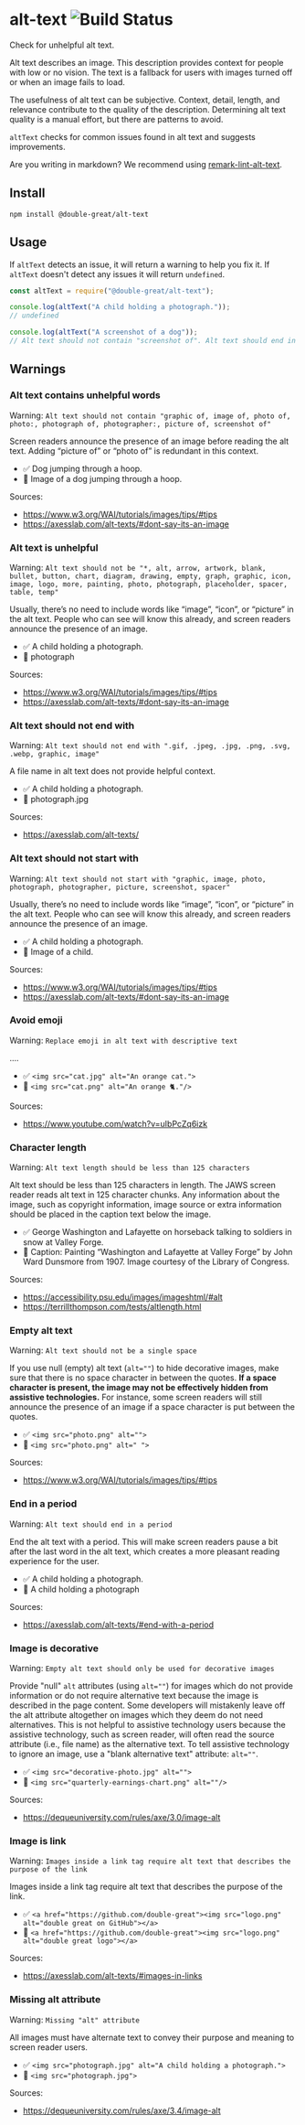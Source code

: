 # alt-text ![Build Status](https://github.com/double-great/alt-text/workflows/Test/badge.svg)

Check for unhelpful alt text.

Alt text describes an image. This description provides context for people with low or no vision. The text is a fallback for users with images turned off or when an image fails to load.

The usefulness of alt text can be subjective. Context, detail, length, and relevance contribute to the quality of the description. Determining alt text quality is a manual effort, but there are patterns to avoid.

`altText` checks for common issues found in alt text and suggests improvements.

Are you writing in markdown? We recommend using [remark-lint-alt-text](https://github.com/double-great/remark-lint-alt-text).

## Install

```
npm install @double-great/alt-text
```

## Usage

If `altText` detects an issue, it will return a warning to help you fix it. If `altText` doesn't detect any issues it will return `undefined`.

```js
const altText = require("@double-great/alt-text");

console.log(altText("A child holding a photograph."));
// undefined

console.log(altText("A screenshot of a dog"));
// Alt text should not contain "screenshot of". Alt text should end in a period.
```

## Warnings

<!-- this section is generated on commit !-->

### Alt text contains unhelpful words

Warning: `Alt text should not contain "graphic of, image of, photo of, photo:, photograph of, photographer:, picture of, screenshot of"`

Screen readers announce the presence of an image before reading the alt text. Adding “picture of” or “photo of” is redundant in this context.

- ✅ Dog jumping through a hoop.
- 🚫 Image of a dog jumping through a hoop.

Sources:

- <https://www.w3.org/WAI/tutorials/images/tips/#tips>
- <https://axesslab.com/alt-texts/#dont-say-its-an-image>

### Alt text is unhelpful

Warning: `Alt text should not be "*, alt, arrow, artwork, blank, bullet, button, chart, diagram, drawing, empty, graph, graphic, icon, image, logo, more, painting, photo, photograph, placeholder, spacer, table, temp"`

Usually, there’s no need to include words like “image”, “icon”, or “picture” in the alt text. People who can see will know this already, and screen readers announce the presence of an image.

- ✅ A child holding a photograph.
- 🚫 photograph

Sources:

- <https://www.w3.org/WAI/tutorials/images/tips/#tips>
- <https://axesslab.com/alt-texts/#dont-say-its-an-image>

### Alt text should not end with

Warning: `Alt text should not end with ".gif, .jpeg, .jpg, .png, .svg, .webp, graphic, image"`

A file name in alt text does not provide helpful context.

- ✅ A child holding a photograph.
- 🚫 photograph.jpg

Sources:

- <https://axesslab.com/alt-texts/>

### Alt text should not start with

Warning: `Alt text should not start with "graphic, image, photo, photograph, photographer, picture, screenshot, spacer"`

Usually, there’s no need to include words like “image”, “icon”, or “picture” in the alt text. People who can see will know this already, and screen readers announce the presence of an image.

- ✅ A child holding a photograph.
- 🚫 Image of a child.

Sources:

- <https://www.w3.org/WAI/tutorials/images/tips/#tips>
- <https://axesslab.com/alt-texts/#dont-say-its-an-image>

### Avoid emoji

Warning: `Replace emoji in alt text with descriptive text`

....

- ✅ `<img src="cat.jpg" alt="An orange cat.">`
- 🚫 `<img src="cat.png" alt="An orange 🐈."/>`

Sources:

- <https://www.youtube.com/watch?v=uIbPcZq6izk>

### Character length

Warning: `Alt text length should be less than 125 characters`

Alt text should be less than 125 characters in length. The JAWS screen reader reads alt text in 125 character chunks. Any information about the image, such as copyright information, image source or extra information should be placed in the caption text below the image.

- ✅ George Washington and Lafayette on horseback talking to soldiers in snow at Valley Forge.
- 🚫 Caption: Painting “Washington and Lafayette at Valley Forge” by John Ward Dunsmore from 1907. Image courtesy of the Library of Congress.

Sources:

- <https://accessibility.psu.edu/images/imageshtml/#alt>
- <https://terrillthompson.com/tests/altlength.html>

### Empty alt text

Warning: `Alt text should not be a single space`

If you use null (empty) alt text (`alt=""`) to hide decorative images, make sure that there is no space character in between the quotes. **If a space character is present, the image may not be effectively hidden from assistive technologies.** For instance, some screen readers will still announce the presence of an image if a space character is put between the quotes.

- ✅ `<img src="photo.png" alt="">`
- 🚫 `<img src="photo.png" alt=" ">`

Sources:

- <https://www.w3.org/WAI/tutorials/images/tips/#tips>

### End in a period

Warning: `Alt text should end in a period`

End the alt text with a period. This will make screen readers pause a bit after the last word in the alt text, which creates a more pleasant reading experience for the user.

- ✅ A child holding a photograph.
- 🚫 A child holding a photograph

Sources:

- <https://axesslab.com/alt-texts/#end-with-a-period>

### Image is decorative

Warning: `Empty alt text should only be used for decorative images`

Provide "null" `alt` attributes (using `alt=""`) for images which do not provide information or do not require alternative text because the image is described in the page content. Some developers will mistakenly leave off the alt attribute altogether on images which they deem do not need alternatives. This is not helpful to assistive technology users because the assistive technology, such as screen reader, will often read the source attribute (i.e., file name) as the alternative text. To tell assistive technology to ignore an image, use a "blank alternative text" attribute: `alt=""`.

- ✅ `<img src="decorative-photo.jpg" alt="">`
- 🚫 `<img src="quarterly-earnings-chart.png" alt=""/>`

Sources:

- <https://dequeuniversity.com/rules/axe/3.0/image-alt>

### Image is link

Warning: `Images inside a link tag require alt text that describes the purpose of the link`

Images inside a link tag require alt text that describes the purpose of the link.

- ✅ `<a href="https://github.com/double-great"><img src="logo.png" alt="double great on GitHub"></a>`
- 🚫 `<a href="https://github.com/double-great"><img src="logo.png" alt="double great logo"></a>`

Sources:

- <https://axesslab.com/alt-texts/#images-in-links>

### Missing alt attribute

Warning: `Missing "alt" attribute`

All images must have alternate text to convey their purpose and meaning to screen reader users.

- ✅ `<img src="photograph.jpg" alt="A child holding a photograph.">`
- 🚫 `<img src="photograph.jpg">`

Sources:

- <https://dequeuniversity.com/rules/axe/3.4/image-alt>
